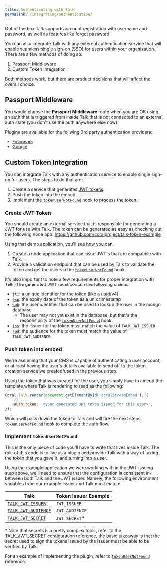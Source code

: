 ```yaml
---
title: Authenticating with Talk
permalink: /integrating/authentication/
---
```


Out of the box Talk supports account registration with username and password, as well as features like forgot password. 

You can also integrate Talk with any external authentication service that will enable
seamless single sign-on (SSO) for users within your organization. There are a few
methods of doing so:

1. Passport Middleware
2. Custom Token Integration

Both methods work, but there are product decisions that will affect the overall
choice.

## Passport Middleware

You would choose the **Passport Middleware** route when you are OK using an auth
that is triggered from inside Talk that is not connected to an external auth
state (you don't use the auth anywhere else now). 

Plugins are available for the follwing 3rd party authentication providers:

* [Facebook](/talk/plugin/talk-plugin-facebook-auth/)
* [Google](/talk/plugin/talk-plugin-google-auth/) 

## Custom Token Integration 

You can integrate Talk with any authentication service to enable single sign-on
for users. The steps to do that are:

1. Create a service that generates [JWT tokens](https://jwt.io/introduction/).
2. Push the token into the embed.
3. Implement the [`tokenUserNotFound`](#implement-tokenusernotfound) hook to
   process the token.

### Create JWT Token

You should create an external service that is responsible for generating a JWT
for use with Talk. The token can be generated as easy as checking out the
following node app: https://github.com/coralproject/talk-token-example

Using that demo application, you'll see how you can:

1. Create a node application that can issue JWT's that are compatible with Talk.
2. Provide a validation endpoint that can be used by Talk to validate the token
   and get the user via the [`tokenUserNotFound`](#implement-tokenusernotfound)
   hook.

It's also important to note a few requirements for proper integration with Talk.
The generated JWT must contain the following claims:

- [`jti`](https://tools.ietf.org/html/rfc7519#section-4.1.7): a unique identifier for the token (like a uuid/v4)
- [`exp`](https://tools.ietf.org/html/rfc7519#section-4.1.4): the expiry date of the token as a unix timestamp
- [`sub`](https://tools.ietf.org/html/rfc7519#section-4.1.2): the user identifier that can be used to lookup the user in the mongo
  database
  - The user may not yet exist in the database, but that's the responsibility
    of the [`tokenUserNotFound`](#implement-tokenusernotfound) hook.
- [`iss`](https://tools.ietf.org/html/rfc7519#section-4.1.1): the issuer for the token must match the value of `TALK_JWT_ISSUER`
- [`aud`](https://tools.ietf.org/html/rfc7519#section-4.1.3): the audience for the token must match the value of `TALK_JWT_AUDIENCE`

### Push token into embed

We're assuming that your CMS is capable of authenticating a user account, or 
at least having the user's details available to send off to the token creation
service we created/used in the previous step.

Using the token that was created for the user, you simply have to amend the
template where Talk is rendering to read as the following:

```js
Coral.Talk.render(document.getElementById('coralStreamEmbed'), {
    // ...
    auth_token: '<your generated JWT token issued for this user>',
});
```

Which will pass down the token to Talk and will fire the next steps
`tokenUserNotFound` hook to complete the auth flow.

### Implement `tokenUserNotFound`

This is the only piece of code you'll have to write that lives inside Talk. 
The role of this code is to live as a plugin and provide Talk with a way of
taking the token that you gave it, and turning into a user.

Using the example application we were working with in the JWT issuing step
above, we'll need to ensure that the configuration is consistent in-between both
Talk and the JWT issuer. Namely, the following environment variables from our
example issuer and Talk must match:

| Talk | Token Issuer Example |
|------|----------------------|
|[`TALK_JWT_ISSUER`](/talk/advanced-configuration/#talk-jwt-issuer)|`JWT_ISSUER`|
|[`TALK_JWT_AUDIENCE`](/talk/advanced-configuration/#talk-jwt-audience)|`JWT_AUDIENCE`|
|[`TALK_JWT_SECRET`](/talk/advanced-configuration/#talk-jwt-secret)|`JWT_SECRET`*|

\* Note that secrets is a pretty complex topic, refer to the
[TALK_JWT_SECRET](/talk/advanced-configuration/#talk-jwt-secret) configuration
reference, the basic takeaway is that the secret used to sign the tokens issued
by the issuer must be able to be verified by Talk.

For an example of implementing the plugin, refer to [`tokenUserNotFound`](/talk/api/server/#tokenusernotfound)
reference.
